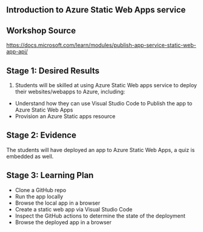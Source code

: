 
## Introduction to Azure Static Web Apps service

## Workshop Source

https://docs.microsoft.com/learn/modules/publish-app-service-static-web-app-api/

## Stage 1: Desired Results

1. Students will be skilled at using Azure Static Web apps service to deploy their websites/webapps to Azure, including:

- Understand how they can use Visual Studio Code to Publish the app to Azure Static Web Apps
- Provision an Azure Static apps resource

## Stage 2: Evidence

The students will have deployed an app to Azure Static Web Apps, a quiz is embedded as well.

## Stage 3: Learning Plan

- Clone a GitHub repo
- Run the app locally
- Browse the local app in a browser
- Create a static web app via Visual Studio Code
- Inspect the GitHub actions to determine the state of the deployment
- Browse the deployed app in a browser
